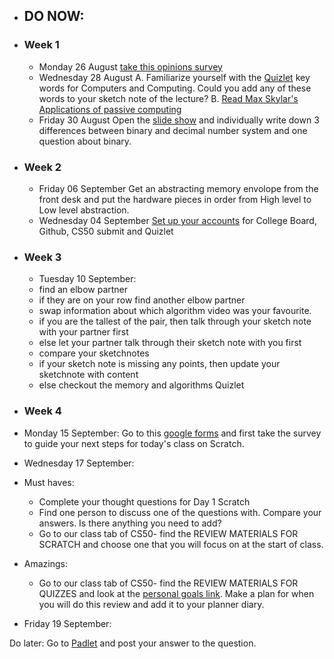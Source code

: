 - ## DO NOW:

- ### Week 1

  - Monday 26 August [take this opinions survey](https://forms.gle/qZWUNkL6YEfD87yc6)
  - Wednesday 28 August A. Familiarize yourself with the [Quizlet](https://quizlet.com/417170562/ap-csp-unit-0-computers-and-computing-how-computers-work-flash-cards/) key words for Computers and Computing. Could you add any of these words to your sketch note of the lecture? B. [Read Max Skylar's Applications of passive computing](https://www.maxsklar.com/blog/2016/03/11/passive-computing-the-applications)
  - Friday 30 August Open the [slide show](https://docs.google.com/presentation/d/14HdCyA1OaQie2VGoBkiqeNvkI9A_JGsApj1APDgonJ0/edit#slide=id.g610f719089_0_0) and individually write down 3 differences between binary and decimal number system and one question about binary.
  
- ### Week 2
  - Friday 06 September Get an abstracting memory envolope from the front desk and put the hardware pieces in order from High level to Low level abstraction. 
  - Wednesday 04 September [Set up your accounts](https://suzede.github.io/ap/periods/1/) for College Board, Github, CS50 submit and Quizlet

- ### Week 3
  - Tuesday 10 September: 
  - find an elbow partner 
  - if they are on your row find another elbow partner
  - swap information about which algorithm video was your favourite. 
  - if you are the tallest of the pair, then talk through your sketch note with your partner first
  - else let your partner talk through their sketch note with you first
  - compare your sketchnotes
  - if your sketch note is missing any points, then update your sketchnote with content
  - else checkout the memory and algorithms Quizlet
  
- ### Week 4
 - Monday 15 September: Go to this [google forms](https://forms.gle/6NSbSvMXAeWKkHHB9) and first take the survey to guide your next steps for today's class on Scratch.
  
 - Wednesday 17 September: 
 - Must haves: 
   - Complete your thought questions for Day 1 Scratch
   - Find one person to discuss one of the questions with. Compare your answers. Is there anything you need to add? 
   - Go to our class tab of CS50- find the REVIEW MATERIALS FOR SCRATCH and choose one that you will focus on at the start of class. 
 - Amazings: 
   - Go to our class tab of CS50- find the REVIEW MATERIALS FOR QUIZZES and look at the [personal goals link](https://drive.google.com/open?id=1t76TM7Dv5Ds9wiwHf6ANgIKViVD9j227VS6uiPjPO9c). Make a plan for when you will do this review and add it to your planner diary.
   
 - Friday 19 September: 
 
 Do later: Go to [Padlet](https://padlet.com/suziede3/coliisb54dwn) and post your answer to the question.

